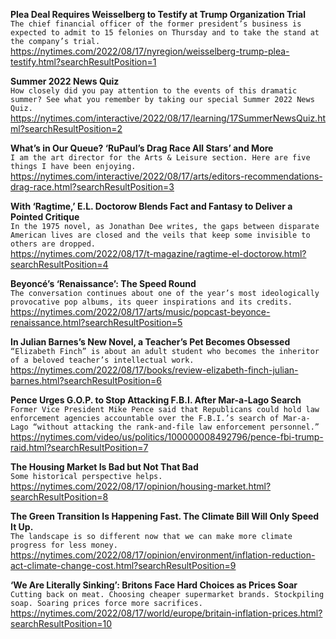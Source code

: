 **Plea Deal Requires Weisselberg to Testify at Trump Organization Trial**\
`The chief financial officer of the former president’s business is expected to admit to 15 felonies on Thursday and to take the stand at the company’s trial.`\
https://nytimes.com/2022/08/17/nyregion/weisselberg-trump-plea-testify.html?searchResultPosition=1

**Summer 2022 News Quiz**\
`How closely did you pay attention to the events of this dramatic summer? See what you remember by taking our special Summer 2022 News Quiz.`\
https://nytimes.com/interactive/2022/08/17/learning/17SummerNewsQuiz.html?searchResultPosition=2

**What’s in Our Queue? ‘RuPaul’s Drag Race All Stars’ and More**\
`I am the art director for the Arts & Leisure section. Here are five things I have been enjoying.`\
https://nytimes.com/interactive/2022/08/17/arts/editors-recommendations-drag-race.html?searchResultPosition=3

**With ‘Ragtime,’ E.L. Doctorow Blends Fact and Fantasy to Deliver a Pointed Critique**\
`In the 1975 novel, as Jonathan Dee writes, the gaps between disparate American lives are closed and the veils that keep some invisible to others are dropped.`\
https://nytimes.com/2022/08/17/t-magazine/ragtime-el-doctorow.html?searchResultPosition=4

**Beyoncé’s ‘Renaissance’: The Speed Round**\
`The conversation continues about one of the year’s most ideologically provocative pop albums, its queer inspirations and its credits.`\
https://nytimes.com/2022/08/17/arts/music/popcast-beyonce-renaissance.html?searchResultPosition=5

**In Julian Barnes’s New Novel, a Teacher’s Pet Becomes Obsessed**\
`“Elizabeth Finch” is about an adult student who becomes the inheritor of a beloved teacher’s intellectual work.`\
https://nytimes.com/2022/08/17/books/review-elizabeth-finch-julian-barnes.html?searchResultPosition=6

**Pence Urges G.O.P. to Stop Attacking F.B.I. After Mar-a-Lago Search**\
`Former Vice President Mike Pence said that Republicans could hold law enforcement agencies accountable over the F.B.I.’s search of Mar-a-Lago “without attacking the rank-and-file law enforcement personnel.”`\
https://nytimes.com/video/us/politics/100000008492796/pence-fbi-trump-raid.html?searchResultPosition=7

**The Housing Market Is Bad but Not That Bad**\
`Some historical perspective helps.`\
https://nytimes.com/2022/08/17/opinion/housing-market.html?searchResultPosition=8

**The Green Transition Is Happening Fast. The Climate Bill Will Only Speed It Up.**\
`The landscape is so different now that we can make more climate progress for less money.`\
https://nytimes.com/2022/08/17/opinion/environment/inflation-reduction-act-climate-change-cost.html?searchResultPosition=9

**‘We Are Literally Sinking’: Britons Face Hard Choices as Prices Soar**\
`Cutting back on meat. Choosing cheaper supermarket brands. Stockpiling soap. Soaring prices force more sacrifices.`\
https://nytimes.com/2022/08/17/world/europe/britain-inflation-prices.html?searchResultPosition=10

